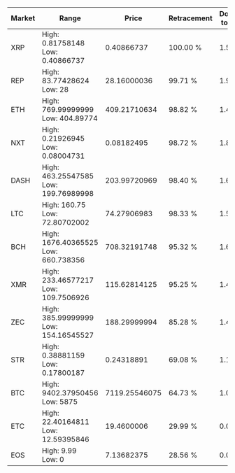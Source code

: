 | Market | Range | Price| Retracement | Doubles to 50% |
| --- | --- | --- | --- | --- |
| XRP | High: 0.81758148<br />Low: 0.40866737 | 0.40866737 | 100.00 % | 1.50 |
| REP | High: 83.77428624<br />Low: 28 | 28.16000036 | 99.71 % | 1.98 |
| ETH | High: 769.99999999<br />Low: 404.89774 | 409.21710634 | 98.82 % | 1.44 |
| NXT | High: 0.21926945<br />Low: 0.08004731 | 0.08182495 | 98.72 % | 1.83 |
| DASH | High: 463.25547585<br />Low: 199.76989998 | 203.99720969 | 98.40 % | 1.63 |
| LTC | High: 160.75<br />Low: 72.80702002 | 74.27906983 | 98.33 % | 1.57 |
| BCH | High: 1676.40365525<br />Low: 660.738356 | 708.32191748 | 95.32 % | 1.65 |
| XMR | High: 233.46577217<br />Low: 109.7506926 | 115.62814125 | 95.25 % | 1.48 |
| ZEC | High: 385.99999999<br />Low: 154.16545527 | 188.29999994 | 85.28 % | 1.43 |
| STR | High: 0.38881159<br />Low: 0.17800187 | 0.24318891 | 69.08 % | 1.17 |
| BTC | High: 9402.37950456<br />Low: 5875 | 7119.25546075 | 64.73 % | 1.07 |
| ETC | High: 22.40164811<br />Low: 12.59395846 | 19.4600006 | 29.99 % | 0.00 |
| EOS | High: 9.99<br />Low: 0 | 7.13682375 | 28.56 % | 0.00 |
